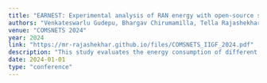 ```yaml
---
title: "EARNEST: Experimental analysis of RAN energy with open-source software tools"
authors: "Venkateswarlu Gudepu, Bhargav Chirumamilla, Tella Rajashekhar Reddy, Abhishek Bhattacharyya, Shubh Agarwal, Lavanya Malakalapalli, Carlo Centofanti, José Santos, Koteswararao Kondepu"
venue: "COMSNETS 2024"
year: 2024
link: "https://mr-rajashekhar.github.io/files/COMSNETS_IIGF_2024.pdf"
description: "This study evaluates the energy consumption of different 5G/B5G RAN and Core Network architectures using open-source tools, revealing that disaggregated RAN is more energy-efficient while OAI5G-CN consumes significantly more power than Open5GS."
date: 2024-01-01
type: "conference"
---
```


